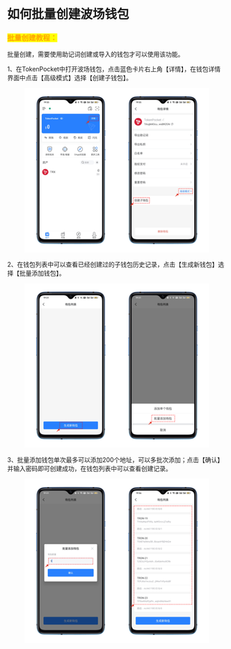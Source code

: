 # 如何批量创建波场钱包

### <mark style="color:orange;">批量创建教程：</mark> <a href="#1" id="1"></a>

批量创建，需要使用助记词创建或导入的钱包才可以使用该功能。

1、在TokenPocket中打开波场钱包，点击蓝色卡片右上角【详情】，在钱包详情界面中点击【高级模式】选择【创建子钱包】。

<figure><img src="../../.gitbook/assets/1 (10).png" alt=""><figcaption></figcaption></figure>

2、在钱包列表中可以查看已经创建过的子钱包历史记录，点击【生成新钱包】选择【批量添加钱包】。

<figure><img src="../../.gitbook/assets/2.png" alt=""><figcaption></figcaption></figure>

3、批量添加钱包单次最多可以添加200个地址，可以多批次添加；点击【确认】并输入密码即可创建成功，在钱包列表中可以查看创建记录。

<figure><img src="../../.gitbook/assets/3 (2).png" alt=""><figcaption></figcaption></figure>
